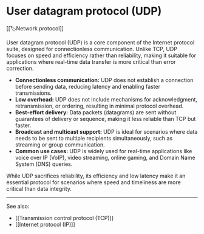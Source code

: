 
# User datagram protocol (UDP)

[[🏷️Network protocol]]

User datagram protocol (UDP) is a core component of the Internet protocol suite, designed for connectionless communication. Unlike TCP, UDP focuses on speed and efficiency rather than reliability, making it suitable for applications where real-time data transfer is more critical than error correction.

- **Connectionless communication:** UDP does not establish a connection before sending data, reducing latency and enabling faster transmissions.
- **Low overhead:** UDP does not include mechanisms for acknowledgment, retransmission, or ordering, resulting in minimal protocol overhead.
- **Best-effort delivery:** Data packets (datagrams) are sent without guarantees of delivery or sequence, making it less reliable than TCP but faster.
- **Broadcast and multicast support:** UDP is ideal for scenarios where data needs to be sent to multiple recipients simultaneously, such as streaming or group communication.
- **Common use cases:** UDP is widely used for real-time applications like voice over IP (VoIP), video streaming, online gaming, and Domain Name System (DNS) queries.

While UDP sacrifices reliability, its efficiency and low latency make it an essential protocol for scenarios where speed and timeliness are more critical than data integrity.

---

See also:

- [[Transmission control protocol (TCP)]]
- [[Internet protocol (IP)]]